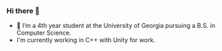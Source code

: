 ### Hi there 👋
- 🌱 I’m a 4th year student at the University of Georgia pursuing a B.S. in Computer Science.
- I'm currently working in C++ with Unity for work.
<!--
**PixlePixle/PixlePixle** is a ✨ _special_ ✨ repository because its `README.md` (this file) appears on your GitHub profile.

Here are some ideas to get you started:

- 🔭 I’m currently working on ...
- 🌱 I’m currently learning ...
- 👯 I’m looking to collaborate on ...
- 🤔 I’m looking for help with ...
- 💬 Ask me about ...
- 📫 How to reach me: ...
- 😄 Pronouns: ...
- ⚡ Fun fact: ...
-->
